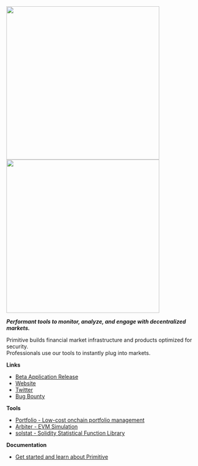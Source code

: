 <img src="https://user-images.githubusercontent.com/38409137/214508378-0c496fdd-4ce4-4423-a059-8b0d28d563f9.png#gh-light-mode-only" width="400">
<img src="https://user-images.githubusercontent.com/38409137/214508202-218ec073-fee6-47c7-acb7-075e02991637.png#gh-dark-mode-only" width="400">


***Performant tools to monitor, analyze, and engage with decentralized markets.***


 Primitive builds financial market infrastructure and products optimized for security.<br/>
 Professionals use our tools to instantly plug into markets.
 
**Links**
 - [Beta Application Release](https://app.primitive.xyz/)
 - [Website](https://primitive.xyz)
 - [Twitter](https://twitter.com/PrimitiveFi)
 - [Bug Bounty](https://immunefi.com/bounty/primitive/)
 
**Tools**
 - [Portfolio - Low-cost onchain portfolio management](https://github.com/primitivefinance/portfolio)
 - [Arbiter - EVM Simulation](https://github.com/primitivefinance/arbiter)
 - [solstat - Solidity Statistical Function Library](https://github.com/primitivefinance/solstat)

**Documentation**
- [Get started and learn about Primitive](https://docs.primitive.xyz/)
